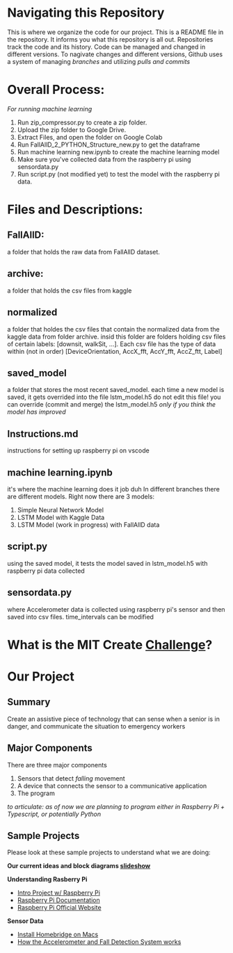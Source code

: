 # Navigating this Repository
This is where we organize the code for our project. This is a README file in the repository. It informs you what this repository is all out.
Repositories track the code and its history. Code can be managed and changed in different versions. To nagivate changes and different versions, Github uses a system of managing *branches* and utilizing *pulls and commits*

# Overall Process:
*For running machine learning*
1. Run zip_compressor.py to create a zip folder.
2. Upload the zip folder to Google Drive.
3. Extract Files, and open the folder on Google Colab
4. Run FallAllD_2_PYTHON_Structure_new.py to get the dataframe
5. Run machine learning new.ipynb to create the machine learning model
6. Make sure you've collected data from the raspberry pi using sensordata.py
7. Run script.py (not modified yet) to test the model with the raspberry pi data.

# Files and Descriptions:
## FallAllD: 
  a folder that holds the raw data from FallAllD dataset. 
## archive:
  a folder that holds the csv files from kaggle
## normalized
  a folder that holdes the csv files that contain the normalized data from the kaggle data from folder archive.
  insid this folder are folders holding csv files of certain labels: [downsit, walkSit, ...]. 
  Each csv file has the type of data within (not in order)
  [DeviceOrientation, AccX_fft, AccY_fft, AccZ_ftt, Label]
## saved_model
  a folder that stores the most recent saved_model. each time a new model is saved, it gets overrided into the file lstm_model.h5
  do not edit this file! you can override (commit and merge) the lstm_model.h5 *only if you think the model has improved*
## Instructions.md
  instructions for setting up raspberry pi on vscode
## machine learning.ipynb
  it's where the machine learning does it job duh
  In different branches there are different models. Right now there are 3 models:
   1. Simple Neural Network Model
   2. LSTM Model with Kaggle Data
   3. LSTM Model (work in progress) with FallAllD data
## script.py
  using the saved model, it tests the model saved in lstm_model.h5 with raspberry pi data collected 
## sensordata.py
  where Accelerometer data is collected using raspberry pi's sensor and then saved into csv files. 
  time_intervals can be modified

# What is the MIT Create [Challenge](https://sites.google.com/view/beaver-works-assistive-tech/create-challenge/the-challenge)?

# Our Project
## Summary
Create an assistive piece of technology that can sense when a senior is in danger, and communicate the situation to emergency workers

## Major Components
There are three major components
1) Sensors that detect *falling* movement
2) A device that connects the sensor to a communicative application
3) The program

*to articulate: as of now we are planning to program either in Raspberry Pi + Typescript, or potentially Python*

## Sample Projects
Please look at these sample projects to understand what we are doing:

**Our current ideas and block diagrams [slideshow](https://docs.google.com/presentation/d/1aa9CrvCU01R1dKsot-3q9yuEzjVwWQEgsKHpUEQwsT0/edit?usp=sharing)**

**Understanding Rasberry Pi**
- [Intro Project  w/ Raspberry Pi](https://projects.raspberrypi.org/en/projects/getting-started-with-the-sense-hat/8)
- [Raspberry Pi Documentation](https://www.raspberrypi.com/documentation/accessories/sense-hat.html)
- [Raspberry Pi Official Website](https://www.raspberrypi.com/)

**Sensor Data**
- [Install Homebridge on Macs](https://github.com/homebridge/homebridge/wiki/Install-Homebridge-on-macOS)
- [How the Accelerometer and Fall Detection System works](https://iotdesignpro.com/projects/iot-based-fall-detection-system-using-nodemcu-esp8266-and-accelerometer-mpu6050)
